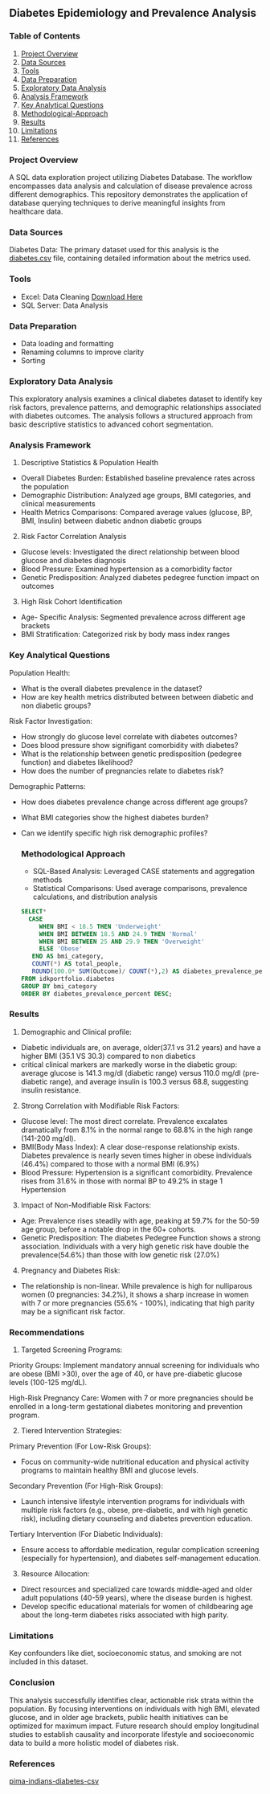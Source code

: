 ## Diabetes Epidemiology and Prevalence Analysis

### Table of Contents
1. [Project Overview](#project-overview)
2. [Data Sources](#data-sources)
3. [Tools](#tools)
4. [Data Preparation](#data-preparation)
5. [Exploratory Data Analysis](#exploratory-data-analysis)
6. [Analysis Framework](#analysis-framework)
7. [Key Analytical Questions](#key-analytical-questions)
8. [Methodological-Approach](#methodological-approach)
9. [Results](#results)
10. [Limitations](#limitations)
11. [References](#references)

### Project Overview

A SQL data exploration project utilizing Diabetes Database. The workflow encompasses data analysis and calculation of disease prevalence across different demographics. This repository demonstrates the application of database querying techniques to derive meaningful insights from healthcare data.

### Data Sources
Diabetes Data: The primary dataset used for this analysis is the [diabetes.csv](https://github.com/user-attachments/files/22701181/diabetes.csv) file, containing detailed information about the metrics used.

### Tools
- Excel: Data Cleaning [Download Here](https://github.com/user-attachments/files/22701181/diabetes.csv)
- SQL Server: Data Analysis

### Data Preparation
- Data loading and formatting
- Renaming columns to improve clarity
- Sorting

### Exploratory Data Analysis
This exploratory analysis examines a clinical diabetes dataset to identify key risk factors, prevalence patterns, and demographic relationships associated with diabetes outcomes. The analysis follows a structured approach from basic descriptive statistics to advanced cohort segmentation.

### Analysis Framework
1. Descriptive Statistics & Population Health
- Overall Diabetes Burden: Established baseline prevalence rates across the population
- Demographic Distribution: Analyzed age groups, BMI categories, and clinical measurements
- Health Metrics Comparisons: Compared average values (glucose, BP, BMI, Insulin) between diabetic andnon diabetic groups
2. Risk Factor Correlation Analysis
- Glucose levels: Investigated the direct relationship between blood glucose and diabetes diagnosis
- Blood Pressure: Examined hypertension as a comorbidity factor
- Genetic Predisposition: Analyzed diabetes pedegree function impact on outcomes
3. High Risk Cohort Identification
- Age- Specific Analysis: Segmented prevalence across different age brackets
- BMI Stratification: Categorized risk by body mass index ranges

### Key Analytical Questions

Population Health:
- What is the overall diabetes prevalence in the dataset?
- How are key health metrics distributed between between diabetic and non diabetic groups?

Risk Factor Investigation:
- How strongly do glucose level correlate with diabetes outcomes?
- Does blood pressure show signifigant comorbidity with diabetes?
- What is the relationship between genetic predisposition (pedegree function) and diabetes likelihood?
- How does the number of pregnancies relate to diabetes risk?

Demographic Patterns:
- How does diabetes prevalence change across different age groups?
- What BMI categories show the highest diabetes burden?
- Can we identify specific high risk demographic profiles?

  ### Methodological Approach
  - SQL-Based Analysis: Leveraged CASE statements and aggregation methods
  - Statistical Comparisons: Used average comparisons, prevalence calculations, and distribution analysis

  ```sql
  SELECT*
    CASE
       WHEN BMI < 18.5 THEN 'Underweight'
       WHEN BMI BETWEEN 18.5 AND 24.9 THEN 'Normal'
       WHEN BMI BETWEEN 25 AND 29.9 THEN 'Overweight'
       ELSE 'Obese'
     END AS bmi_category,
     COUNT(*) AS total_people,
     ROUND(100.0* SUM(Outcome)/ COUNT(*),2) AS diabetes_prevalence_percent
  FROM idkportfolio.diabetes
  GROUP BY bmi_category
  ORDER BY diabetes_prevalence_percent DESC;
  
### Results
1. Demographic and Clinical profile:
- Diabetic individuals are, on average, older(37.1 vs 31.2 years) and have a higher BMI (35.1 VS 30.3) compared to non diabetics
- critical clinical markers are markedly worse in the diabetic group: average glucose is 141.3 mg/dl (diabetic range) versus 110.0 mg/dl (pre- diabetic range), and average insulin is 100.3 versus 68.8, suggesting insulin resistance.
2. Strong Correlation with Modifiable Risk Factors:
- Glucose level: The most direct correlate. Prevalence excalates dramatically from 8.1% in the normal range to 68.8% in the high range (141-200 mg/dl).
- BMI(Body Mass Index): A clear dose-response relationship exists. Diabetes prevalence is nearly seven times higher in obese individuals (46.4%) compared to those with a normal BMI (6.9%)
- Blood Pressure: Hypertension is a significant comorbidity. Prevalence rises from 31.6% in those with normal BP to 49.2% in stage 1 Hypertension
3. Impact of Non-Modifiable Risk Factors:
- Age: Prevalence rises steadily with age, peaking at 59.7% for the 50-59 age group, before a notable drop in the 60+ cohorts.
- Genetic Predisposition: The diabetes Pedegree Function shows a strong association. Individuals with a very high genetic risk have double the prevalence(54.6%) than those with low genetic risk (27.0%)
4. Pregnancy and Diabetes Risk:
- The relationship is non-linear. While prevalence is high for nulliparous women (0 pregnancies: 34.2%), it shows a sharp increase in women with 7 or more pregnancies (55.6% - 100%), indicating that high parity may be a significant risk factor.

### Recommendations
1. Targeted Screening Programs:

Priority Groups: Implement mandatory annual screening for individuals who are obese (BMI >30), over the age of 40, or have pre-diabetic glucose levels (100-125 mg/dL).

High-Risk Pregnancy Care: Women with 7 or more pregnancies should be enrolled in a long-term gestational diabetes monitoring and prevention program.

2. Tiered Intervention Strategies:

Primary Prevention (For Low-Risk Groups):
- Focus on community-wide nutritional education and physical activity programs to maintain healthy BMI and glucose levels.

Secondary Prevention (For High-Risk Groups): 
- Launch intensive lifestyle intervention programs for individuals with multiple risk factors (e.g., obese, pre-diabetic, and with high genetic risk), including dietary counseling and diabetes prevention education.

Tertiary Intervention (For Diabetic Individuals):
-  Ensure access to affordable medication, regular complication screening (especially for hypertension), and diabetes self-management education.

3. Resource Allocation:

- Direct resources and specialized care towards middle-aged and older adult populations (40-59 years), where the disease burden is highest.
- Develop specific educational materials for women of childbearing age about the long-term diabetes risks associated with high parity.

### Limitations
Key confounders like diet, socioeconomic status, and smoking are not included in this dataset.

### Conclusion

This analysis successfully identifies clear, actionable risk strata within the population. By focusing interventions on individuals with high BMI, elevated glucose, and in older age brackets, public health initiatives can be optimized for maximum impact. Future research should employ longitudinal studies to establish causality and incorporate lifestyle and socioeconomic data to build a more holistic model of diabetes risk.

### References
[pima-indians-diabetes-csv](https://www.google.com/url?sa=t&source=web&rct=j&opi=89978449&url=https://www.kaggle.com/datasets/kumargh/pimaindiansdiabetescsv&ved=2ahUKEwimxI3th4uQAxUVWUEAHf4RD4cQFnoECDwQAQ&sqi=2&usg=AOvVaw1gXtYDFa_BZ_YLLcCDg0sF)
